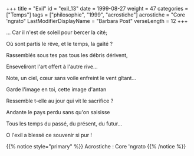 +++
title = "Exil"
id = "exil_13"
date = 1999-08-27
weight = 47
categories = ["Temps"]
tags = ["philosophie", "1999", "acrostiche"]
acrostiche = "Core 'ngrato"
LastModifierDisplayName = "Barbara Post"
verseLength = 12
+++

... Car il n'est de soleil pour bercer la cité;

Où sont partis le rêve, et le temps, la gaîté ?

Rassemblés sous tes pas tous les débris dérivent,

Enseveliront l'art offert à l'autre rive...

Note, un ciel, cœur sans voile enfreint le vent gîtant...

Garde l'image en toi, cette image d'antan

Ressemble t-elle au jour qui vit le sacrifice ?

Andante le pays perdu sans qu'on saisisse

Tous les temps du passé, du présent, du futur...

O l'exil a blessé ce souvenir si pur !

{{% notice style="primary" %}}
Acrostiche : Core 'ngrato
{{% /notice %}}

